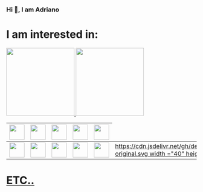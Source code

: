 ### Hi 👋, I am Adriano

# I am interested in:

<div>
<a href="https://github.com/abelisio">
<img height="180em" src="https://github-readme-stats.vercel.app/api/top-langs/?username=abelisio&layout=compact&langs_count=7&theme=dracula"/>
<img height="180em" src="https://github-readme-stats.vercel.app/api?username=abelisio&show_icons=true&theme=dracula&include_all_commits=true&count_private=true"/>
</div>
          
 <table>
<thead>
  <tr>
    <th><img src="https://cdn.jsdelivr.net/gh/devicons/devicon/icons/php/php-original.svg" width ="40" heigth="40"/></th>
    <th><img src="https://cdn.jsdelivr.net/gh/devicons/devicon/icons/javascript/javascript-original.svg" width ="40" heigth="40"/></th>
    <th>
            <img src="https://cdn.jsdelivr.net/gh/devicons/devicon/icons/mysql/mysql-original-wordmark.svg"  width ="40" heigth="40"/>
          </th>
    <th>
            <img src="https://cdn.jsdelivr.net/gh/devicons/devicon/icons/nodejs/nodejs-original-wordmark.svg"  width ="40" heigth="40"/>
          </th>
    <th>
            <img src="https://cdn.jsdelivr.net/gh/devicons/devicon/icons/docker/docker-original-wordmark.svg" width ="40" heigth="40"/>
          </th>
  </tr>
</thead>
<tbody>
  <tr>
    <td>
            <img src="https://cdn.jsdelivr.net/gh/devicons/devicon/icons/composer/composer-original.svg" width ="40" heigth="40"/>
          </td>
    <td>
            <img src="https://cdn.jsdelivr.net/gh/devicons/devicon/icons/oracle/oracle-original.svg" width ="40" heigth="40"/>
          </td>
    <td>
            <img src="https://cdn.jsdelivr.net/gh/devicons/devicon/icons/java/java-original.svg" width ="40" heigth="40" />
          </td>
    <td>
            <img src="https://cdn.jsdelivr.net/gh/devicons/devicon/icons/python/python-original.svg"  width ="40" heigth="40"/>
          </td>
    <td><img src="https://cdn.jsdelivr.net/gh/devicons/devicon/icons/react/react-original.svg" width ="40" heigth="40"/></td>
            <td> https://cdn.jsdelivr.net/gh/devicons/devicon/icons/react/react-original.svg width ="40" heigth="40"/></td>
  </tr>
  
</tbody>
</table>

# ETC..

